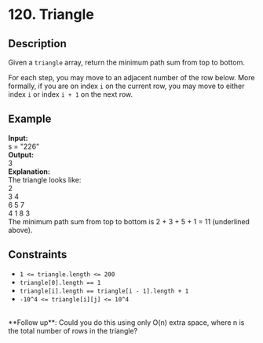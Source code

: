 # 120. Triangle

## Description

Given a `triangle` array, return the minimum path sum from top to bottom.

For each step, you may move to an adjacent number of the row below. More formally, if you are on index `i` on the current row, you may move to either index `i` or index `i + 1` on the next row.

## Example

**Input:**
<br>
s = "226"
<br>
**Output:**
<br>
3
<br>
**Explanation:**
<br>
The triangle looks like:
<br>
   2
   <br>
  3 4
  <br>
 6 5 7
 <br>
4 1 8 3
<br>
The minimum path sum from top to bottom is 2 + 3 + 5 + 1 = 11 (underlined above).

## Constraints

- `1 <= triangle.length <= 200`
- `triangle[0].length == 1`
- `triangle[i].length == triangle[i - 1].length + 1`
- `-10^4 <= triangle[i][j] <= 10^4`
<br>
**Follow up**: Could you do this using only O(n) extra space, where n is the total number of rows in the triangle?
